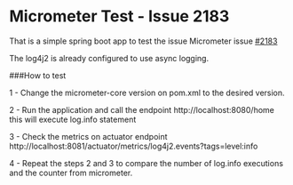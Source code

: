 # Micrometer Test - Issue 2183

That is a simple spring boot app to test the issue Micrometer issue [#2183](https://github.com/micrometer-metrics/micrometer/pull/2183)

The log4j2 is already configured to use async logging.

###How to test

1 - Change the micrometer-core version on pom.xml to the desired version.

2 - Run the application and call the endpoint http://localhost:8080/home this will execute log.info statement

3 - Check the metrics on actuator endpoint http://localhost:8081/actuator/metrics/log4j2.events?tags=level:info

4 - Repeat the steps 2 and 3 to compare the number of log.info executions and the counter from micrometer.
